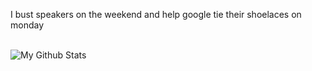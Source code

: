 <!--
**officialnico/officialnico** is a ✨ _special_ ✨ repository because its `README.md` (this file) appears on your GitHub profile.
-->

I bust speakers on the weekend and help google tie their shoelaces on monday

<br />

  <img align="left" alt="My Github Stats" src="https://github-readme-stats.codestackr.vercel.app/api?username=officialnico&show_icons=true&hide_border=true" />
  
<br />
